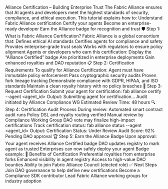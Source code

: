 Alliance Certification – Building Enterprise Trust
The Fabric Alliance ensures that AI agents and developers meet the highest standards of security, compliance, and ethical execution.
This tutorial explains how to:
Understand Fabric Alliance certification
Certify your agents
Become an enterprise-ready developer
Earn the Alliance badge for recognition and trust
🛡️ Step 1: What is Fabric Alliance Certification?
Fabric Alliance is a global consortium that:
Defines ethical AI standards
Certifies agents for compliance and safety
Provides enterprise-grade trust seals
Works with regulators to ensure policy alignment
Agents or developers who earn this certification:
Display the “Alliance Certified” badge
Are prioritized in enterprise deployments
Gain enhanced royalties and DAO reputation
📋 Step 2: Certification Requirements
To qualify for Alliance Certification:
Agent must have immutable policy enforcement
Pass cryptographic security audits
Proven fork lineage tracking
Demonstrate compliance with GDPR, HIPAA, and ISO standards
Maintain a clean royalty history with no policy breaches
🔧 Step 3: Request Certification
Submit your agent for certification:
fab alliance certify --agent <agent_id>
Output:
Submitting agent for certification...
Audit initiated by Alliance Compliance WG
Estimated Review Time: 48 hours
🔍 Step 4: Certification Audit Process
During review:
Automated smart contract audit runs
Policy DSL and royalty routing verified
Manual review by Compliance Working Group
DAO vote may finalize high-impact certifications
Track certification status:
fab alliance status --agent <agent_id>
Output:
Certification Status: Under Review
Audit Score: 92%
Pending DAO approval
🏆 Step 5: Earn the Alliance Badge
Upon approval:
Your agent receives Alliance Certified badge
DAO updates registry to mark agent as trusted
Enterprises can now safely deploy your agent
Badge example:
💼 Benefits of Certification
Preferential royalties from enterprise forks
Enhanced visibility in agent registry
Access to high-value DAO bounties
Ability to join Fabric Alliance Council (elected role)
✅ Next Steps
Join DAO governance to help define new certifications
Become a Compliance SDK contributor
Lead Fabric Alliance working groups for industry adoption
